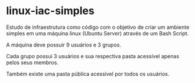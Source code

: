 # linux-iac-simples
Estudo de infraestrutura como código com o objetivo de criar um ambiente simples em uma máquina linux (Ubuntu Server) através de um Bash Script.

A máquina deve possuir 9 usuários e 3 grupos. 

Cada grupo possui 3 usuários e sua respectiva pasta acessível apenas pelos seus membros. 

Também existe uma pasta pública acessível por todos os usuários.
